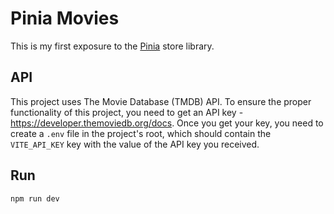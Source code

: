 # Pinia Movies

This is my first exposure to the [Pinia](https://pinia.vuejs.org) store library.

## API

This project uses The Movie Database (TMDB) API.
To ensure the proper functionality of this project, you need to get an API key - https://developer.themoviedb.org/docs.
Once you get your key, you need to create a `.env` file in the project's root, which should contain the `VITE_API_KEY` key with the value of the API key you received.


## Run
```bash
npm run dev
```
